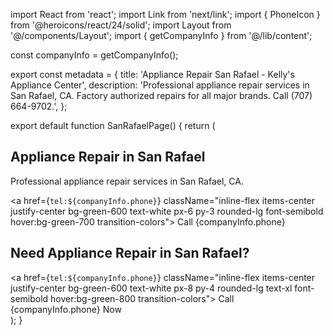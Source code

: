 import React from 'react';
import Link from 'next/link';
import { PhoneIcon } from '@heroicons/react/24/solid';
import Layout from '@/components/Layout';
import { getCompanyInfo } from '@/lib/content';

const companyInfo = getCompanyInfo();

export const metadata = {
  title: 'Appliance Repair San Rafael - Kelly\'s Appliance Center',
  description: 'Professional appliance repair services in San Rafael, CA. Factory authorized repairs for all major brands. Call (707) 664-9702.',
};

export default function SanRafaelPage() {
  return (
    <Layout>
      <section className="bg-gradient-to-r from-green-800 to-green-600 text-white py-16">
        <div className="max-w-7xl mx-auto px-4 sm:px-6 lg:px-8 text-center">
          <h1 className="text-4xl lg:text-5xl font-bold mb-6">Appliance Repair in San Rafael</h1>
          <p className="text-xl mb-8">Professional appliance repair services in San Rafael, CA.</p>
          <a href={`tel:${companyInfo.phone}`} className="inline-flex items-center justify-center bg-green-600 text-white px-6 py-3 rounded-lg font-semibold hover:bg-green-700 transition-colors">
            <PhoneIcon className="h-5 w-5 mr-2" />Call {companyInfo.phone}
          </a>
        </div>
      </section>
      <section className="py-16 bg-green-700 text-white">
        <div className="max-w-7xl mx-auto px-4 sm:px-6 lg:px-8 text-center">
          <h2 className="text-3xl font-bold mb-4">Need Appliance Repair in San Rafael?</h2>
          <a href={`tel:${companyInfo.phone}`} className="inline-flex items-center justify-center bg-green-600 text-white px-8 py-4 rounded-lg text-xl font-semibold hover:bg-green-800 transition-colors">
            <PhoneIcon className="h-6 w-6 mr-2" />Call {companyInfo.phone} Now
          </a>
        </div>
      </section>
    </Layout>
  );
}
